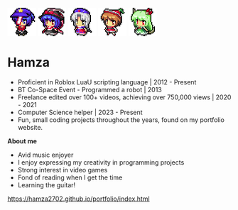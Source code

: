 <img src="71.png" alt="71"/> <img src="38.png" alt="38"/> <img src="28.png" alt="28"/> <img src="19.png" alt="19"/> <img src="30.png" alt="30"/>
# Hamza
- Proficient in Roblox LuaU scripting language | 2012 - Present
- BT Co-Space Event - Programmed a robot | 2013
- Freelance edited over 100+ videos, achieving over 750,000 views | 2020 - 2021
- Computer Science helper | 2023 - Present
- Fun, small coding projects throughout the years, found on my portfolio website.

**About me**
- Avid music enjoyer
- I enjoy expressing my creativity in programming projects
- Strong interest in video games
- Fond of reading when I get the time
- Learning the guitar!

https://hamza2702.github.io/portfolio/index.html
